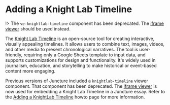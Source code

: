 # Adding a Knight Lab Timeline

!> The `ve-knightlab-timeline` component has been deprecated.  The [iframe viewer](/docs/components/iframe-viewer) should be used instead.

The [Knight Lab Timeline](https://timeline.knightlab.com/) is an open-source tool for creating interactive, visually appealing timelines. It allows users to combine text, images, videos, and other media to present chronological narratives. The tool is user-friendly, requiring only a Google Sheets template to input data, and supports customizations for design and functionality. It's widely used in journalism, education, and storytelling to make historical or event-based content more engaging.

Previous versions of Juncture included a `knightlab-timeline` viewer component.  That component has been deprecated.  The [iframe viewer](/docs/components/iframe-viewer) is now used for embedding a Knight Lab Timeline in a Juncture essay.  Refer to the [Adding a KnightLab Timeline](/docs/howto/knightlab-timeline) howto page for more information.
